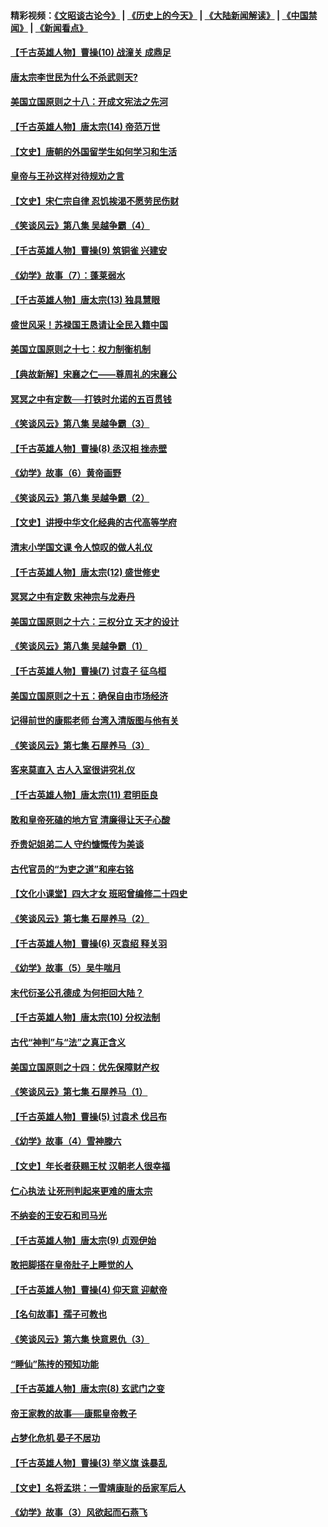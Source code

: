 #### 精彩视频：[《文昭谈古论今》](http://45.32.25.56/wenzhao) | [《历史上的今天》](http://45.32.25.56/today-in-history) | [《大陆新闻解读》](http://45.32.25.56/ntdtv-comedy) | [《中国禁闻》](http://45.32.25.56/ntdtv-news) | [《新闻看点》](http://45.32.25.56/news-insight) 

 #### [【千古英雄人物】曹操(10) 战潼关 成鼎足](../pages/nsc975/n7779963.md?t=02101018) 

#### [唐太宗李世民为什么不杀武则天?](../pages/nsc975/n11034040.md?t=02101018) 

#### [美国立国原则之十八：开成文宪法之先河](../pages/nsc975/n11008526.md?t=02101018) 

#### [【千古英雄人物】唐太宗(14) 帝范万世](../pages/nsc975/n8034234.md?t=02101018) 

#### [【文史】唐朝的外国留学生如何学习和生活](../pages/nsc975/n11010825.md?t=02101018) 

#### [皇帝与王孙这样对待规劝之言](../pages/nsc975/n10994666.md?t=02101018) 

#### [【文史】宋仁宗自律 忍饥挨渴不愿劳民伤财](../pages/nsc975/n10997349.md?t=02101018) 

#### [《笑谈风云》第八集 吴越争霸（4）](../pages/nsc975/n11010924.md?t=02101018) 

#### [【千古英雄人物】曹操(9) 筑铜雀 兴建安](../pages/nsc975/n7662497.md?t=02101018) 

#### [《幼学》故事（7）：蓬莱弱水](../pages/nsc975/n10990547.md?t=02101018) 

#### [【千古英雄人物】唐太宗(13) 独具慧眼](../pages/nsc975/n8034179.md?t=02101018) 

#### [盛世风采！苏禄国王恳请让全民入籍中国](../pages/nsc975/n10992284.md?t=02101018) 

#### [美国立国原则之十七：权力制衡机制](../pages/nsc975/n11002624.md?t=02101018) 

#### [【典故新解】宋襄之仁——尊周礼的宋襄公](../pages/nsc975/n11018653.md?t=02101018) 

#### [冥冥之中有定数──打铁时允诺的五百贯钱](../pages/nsc975/n334213.md?t=02101018) 

#### [《笑谈风云》第八集 吴越争霸（3）](../pages/nsc975/n11010889.md?t=02101018) 

#### [【千古英雄人物】曹操(8) 丞汉相 挫赤壁](../pages/nsc975/n7662490.md?t=02101018) 

#### [《幼学》故事（6）黄帝画野](../pages/nsc975/n10990546.md?t=02101018) 

#### [《笑谈风云》第八集 吴越争霸（2）](../pages/nsc975/n10996834.md?t=02101018) 

#### [【文史】讲授中华文化经典的古代高等学府](../pages/nsc975/n11003895.md?t=02101018) 

#### [清末小学国文课 令人惊叹的做人礼仪](../pages/nsc975/n10980226.md?t=02101018) 

#### [【千古英雄人物】唐太宗(12) 盛世修史](../pages/nsc975/n8034115.md?t=02101018) 

#### [冥冥之中有定数 宋神宗与龙寿丹](../pages/nsc975/n11008770.md?t=02101018) 

#### [美国立国原则之十六：三权分立 天才的设计](../pages/nsc975/n10991293.md?t=02101018) 

#### [《笑谈风云》第八集 吴越争霸（1）](../pages/nsc975/n10987751.md?t=02101018) 

#### [【千古英雄人物】曹操(7) 讨袁子 征乌桓](../pages/nsc975/n7662459.md?t=02101018) 

#### [美国立国原则之十五：确保自由市场经济](../pages/nsc975/n10957715.md?t=02101018) 

#### [记得前世的康熙老师 台湾入清版图与他有关](../pages/nsc975/n11004761.md?t=02101018) 

#### [《笑谈风云》第七集 石屋养马（3）](../pages/nsc975/n10964155.md?t=02101018) 

#### [客来莫直入 古人入室很讲究礼仪](../pages/nsc975/n11002636.md?t=02101018) 

#### [【千古英雄人物】唐太宗(11) 君明臣良](../pages/nsc975/n8030388.md?t=02101018) 

#### [敢和皇帝死磕的地方官 清廉得让天子心酸](../pages/nsc975/n10999336.md?t=02101018) 

#### [乔贵妃姐弟二人 守约慷慨传为美谈](../pages/nsc975/n10842491.md?t=02101018) 

#### [古代官员的“为吏之道”和座右铭](../pages/nsc975/n10989890.md?t=02101018) 

#### [【文化小课堂】四大才女 班昭曾编修二十四史](../pages/nsc975/n10996143.md?t=02101018) 

#### [《笑谈风云》第七集 石屋养马（2）](../pages/nsc975/n10964109.md?t=02101018) 

#### [【千古英雄人物】曹操(6) 灭袁绍 释关羽](../pages/nsc975/n7662436.md?t=02101018) 

#### [《幼学》故事（5）吴牛喘月](../pages/nsc975/n10806013.md?t=02101018) 

#### [末代衍圣公孔德成 为何拒回大陆？](../pages/nsc975/n10992548.md?t=02101018) 

#### [【千古英雄人物】唐太宗(10) 分权法制](../pages/nsc975/n8025970.md?t=02101018) 

#### [古代“神判”与“法”之真正含义](../pages/nsc975/n10982291.md?t=02101018) 

#### [美国立国原则之十四：优先保障财产权](../pages/nsc975/n10954086.md?t=02101018) 

#### [《笑谈风云》第七集 石屋养马（1）](../pages/nsc975/n10964072.md?t=02101018) 

#### [【千古英雄人物】曹操(5) 讨袁术 伐吕布](../pages/nsc975/n7637126.md?t=02101018) 

#### [《幼学》故事（4）雪神滕六](../pages/nsc975/n10806012.md?t=02101018) 

#### [【文史】年长者获赐王杖 汉朝老人很幸福](../pages/nsc975/n10980263.md?t=02101018) 

#### [仁心执法 让死刑判起来更难的唐太宗](../pages/nsc975/n10979954.md?t=02101018) 

#### [不纳妾的王安石和司马光](../pages/nsc975/n2647438.md?t=02101018) 

#### [【千古英雄人物】唐太宗(9) 贞观伊始](../pages/nsc975/n8022938.md?t=02101018) 

#### [敢把脚搭在皇帝肚子上睡觉的人](../pages/nsc975/n10975530.md?t=02101018) 

#### [【千古英雄人物】曹操(4) 仰天意 迎献帝](../pages/nsc975/n7637003.md?t=02101018) 

#### [【名句故事】孺子可教也](../pages/nsc975/n10371944.md?t=02101018) 

#### [《笑谈风云》第六集 快意恩仇（3）](../pages/nsc975/n10953824.md?t=02101018) 

#### [“睡仙”陈抟的预知功能](../pages/nsc975/n10955272.md?t=02101018) 

#### [【千古英雄人物】唐太宗(8) 玄武门之变](../pages/nsc975/n7979461.md?t=02101018) 

#### [帝王家教的故事──康熙皇帝教子](../pages/nsc975/n10764254.md?t=02101018) 

#### [占梦化危机 晏子不居功](../pages/nsc975/n232663.md?t=02101018) 

#### [【千古英雄人物】曹操(3) 举义旗 诛暴乱](../pages/nsc975/n7576061.md?t=02101018) 

#### [【文史】名将孟珙：一雪靖康耻的岳家军后人](../pages/nsc975/n10949269.md?t=02101018) 

#### [《幼学》故事（3）风欲起而石燕飞](../pages/nsc975/n10806010.md?t=02101018) 

